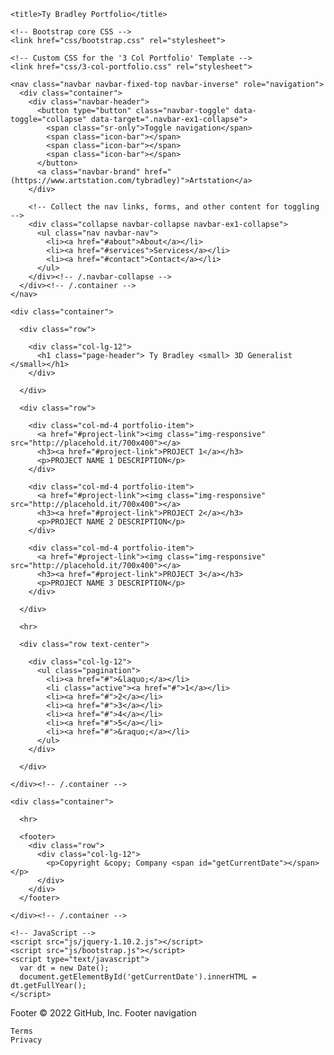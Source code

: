 <!DOCTYPE html>
<html lang="en">
  <head>
    <meta charset="utf-8">
    <meta name="viewport" content="width=device-width, initial-scale=1.0">
    <meta name="description" content="">
    <meta name="author" content="">

    <title>Ty Bradley Portfolio</title>

    <!-- Bootstrap core CSS -->
    <link href="css/bootstrap.css" rel="stylesheet">

    <!-- Custom CSS for the '3 Col Portfolio' Template -->
    <link href="css/3-col-portfolio.css" rel="stylesheet">
  </head>

  <body>

    <nav class="navbar navbar-fixed-top navbar-inverse" role="navigation">
      <div class="container">
        <div class="navbar-header">
          <button type="button" class="navbar-toggle" data-toggle="collapse" data-target=".navbar-ex1-collapse">
            <span class="sr-only">Toggle navigation</span>
            <span class="icon-bar"></span>
            <span class="icon-bar"></span>
            <span class="icon-bar"></span>
          </button>
          <a class="navbar-brand" href="(https://www.artstation.com/tybradley)">Artstation</a>
        </div>

        <!-- Collect the nav links, forms, and other content for toggling -->
        <div class="collapse navbar-collapse navbar-ex1-collapse">
          <ul class="nav navbar-nav">
            <li><a href="#about">About</a></li>
            <li><a href="#services">Services</a></li>
            <li><a href="#contact">Contact</a></li>
          </ul>
        </div><!-- /.navbar-collapse -->
      </div><!-- /.container -->
    </nav>

    <div class="container">

      <div class="row">

        <div class="col-lg-12">
          <h1 class="page-header"> Ty Bradley <small> 3D Generalist </small></h1>
        </div>

      </div>

      <div class="row">

        <div class="col-md-4 portfolio-item">
          <a href="#project-link"><img class="img-responsive" src="http://placehold.it/700x400"></a>
          <h3><a href="#project-link">PROJECT 1</a></h3>
          <p>PROJECT NAME 1 DESCRIPTION</p>
        </div>

        <div class="col-md-4 portfolio-item">
          <a href="#project-link"><img class="img-responsive" src="http://placehold.it/700x400"></a>
          <h3><a href="#project-link">PROJECT 2</a></h3>
          <p>PROJECT NAME 2 DESCRIPTION</p>
        </div>

        <div class="col-md-4 portfolio-item">
          <a href="#project-link"><img class="img-responsive" src="http://placehold.it/700x400"></a>
          <h3><a href="#project-link">PROJECT 3</a></h3>
          <p>PROJECT NAME 3 DESCRIPTION</p>
        </div>

      </div>

      <hr>

      <div class="row text-center">
        
        <div class="col-lg-12">
          <ul class="pagination">
            <li><a href="#">&laquo;</a></li>
            <li class="active"><a href="#">1</a></li>
            <li><a href="#">2</a></li>
            <li><a href="#">3</a></li>
            <li><a href="#">4</a></li>
            <li><a href="#">5</a></li>
            <li><a href="#">&raquo;</a></li>
          </ul>        
        </div>

      </div>

    </div><!-- /.container -->

    <div class="container">

      <hr>

      <footer>
        <div class="row">
          <div class="col-lg-12">
            <p>Copyright &copy; Company <span id="getCurrentDate"></span></p>
          </div>
        </div>
      </footer>
      
    </div><!-- /.container -->

    <!-- JavaScript -->
    <script src="js/jquery-1.10.2.js"></script>
    <script src="js/bootstrap.js"></script>
    <script type="text/javascript">
      var dt = new Date();
      document.getElementById('getCurrentDate').innerHTML = dt.getFullYear();
    </script>
  </body>

</html>
Footer
© 2022 GitHub, Inc.
Footer navigation

    Terms
    Privacy
